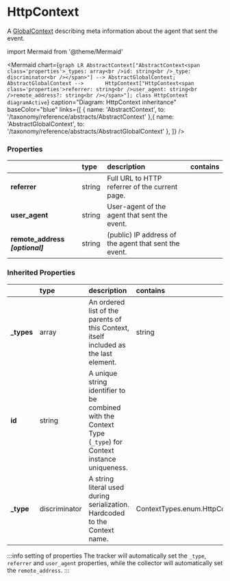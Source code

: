 # HttpContext

A [GlobalContext](/taxonomy/reference/global-contexts/overview.md) describing meta information about the agent that sent the event.

import Mermaid from '@theme/Mermaid'

<Mermaid chart={`
    graph LR
      AbstractContext["AbstractContext<span class='properties'>_types: array<br />id: string<br />_type: discriminator<br /></span>"] --> AbstractGlobalContext;
      AbstractGlobalContext -->       HttpContext["HttpContext<span class='properties'>referrer: string<br />user_agent: string<br />remote_address?: string<br /></span>"];
    class HttpContext diagramActive
  `}
  caption="Diagram: HttpContext inheritance"
  baseColor="blue"
  links={[
{ name: 'AbstractContext', to: '/taxonomy/reference/abstracts/AbstractContext' },{ name: 'AbstractGlobalContext', to: '/taxonomy/reference/abstracts/AbstractGlobalContext' },  ]}
/>

### Properties

|                                  | type   | description                                           | contains |
|:---------------------------------|:-------|:------------------------------------------------------|:---------|
| **referrer**                     | string | Full URL to HTTP referrer of the current page.        |          |
| **user\_agent**                  | string | User-agent of the agent that sent the event.          |          |
| **remote\_address _[optional]_** | string | (public) IP address of the agent that sent the event. |          |
### Inherited Properties

|             | type          | description                                                                                                | contains                      |
|:------------|:--------------|:-----------------------------------------------------------------------------------------------------------|:------------------------------|
| **\_types** | array         | An ordered list of the parents of this Context, itself included as the last element.                       | string                        |
| **id**      | string        | A unique string identifier to be combined with the Context Type (`_type`) for Context instance uniqueness. |                               |
| **\_type**  | discriminator | A string literal used during serialization. Hardcoded to the Context name.                                 | ContextTypes.enum.HttpContext |

:::info setting of properties
The tracker will automatically set the `_type`, `referrer` and `user_agent` properties, while the collector will automatically set the `remote_address`.
:::

